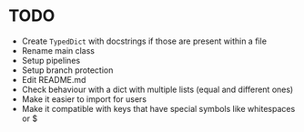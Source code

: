 # TODO

- Create `TypedDict` with docstrings if those are present within a file
- Rename main class
- Setup pipelines
- Setup branch protection
- Edit README.md
- Check behaviour with a dict with multiple lists (equal and different ones)
- Make it easier to import for users
- Make it compatible with keys that have special symbols like whitespaces or $